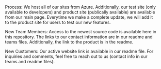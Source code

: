 Process:
We host all of our sites from Azure. Additionally, our test site (only available to developers) and 
product site (publically available) are available from our main page. Everytime we make a complete 
update, we will add it to the product site for users to test our new features.

New Team Members:
Access to the newest source code is available here in this repository. The links to our contact information
are in our readme and teams files. Additionally, the link to the product is in the readme.

New Customers:
Our active website link is available in our readme file. For inquiries and comments, feel free to reach out 
to us (contact info in our teams and readme files).
